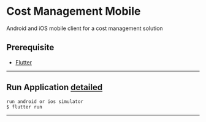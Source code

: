 # Cost Management Mobile

Android and iOS mobile client for a cost management solution 

## Prerequisite
* [Flutter](https://flutter.io/)
___

## Run Application [detailed](https://flutter.io/docs/get-started/test-drive?tab=terminal)


``run android or ios simulator``  
``$ flutter run``
___